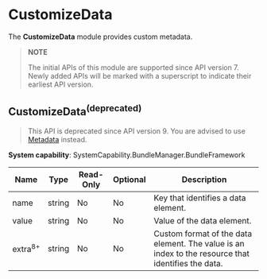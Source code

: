# CustomizeData

The **CustomizeData** module provides custom metadata.

> **NOTE**
>
> The initial APIs of this module are supported since API version 7. Newly added APIs will be marked with a superscript to indicate their earliest API version.

## CustomizeData<sup>(deprecated)</sup>

> This API is deprecated since API version 9. You are advised to use [Metadata](js-apis-bundleManager-metadata.md) instead.

**System capability**: SystemCapability.BundleManager.BundleFramework



| Name              | Type  | Read-Only| Optional| Description            |
| ------------------ | ------ | ---- | ---- | ---------------- |
| name               | string | No  | No  | Key that identifies a data element.|
| value              | string | No  | No  | Value of the data element.  |
| extra<sup>8+</sup> | string | No  | No  | Custom format of the data element. The value is an index to the resource that identifies the data.      |
